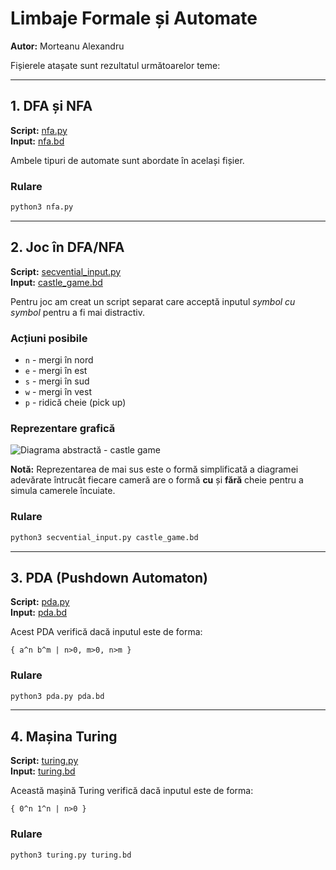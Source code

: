 # Limbaje Formale și Automate

**Autor:** Morteanu Alexandru

Fișierele atașate sunt rezultatul următoarelor teme:

---

## 1. DFA și NFA

**Script:** [nfa.py](nfa.py)  
**Input:** [nfa.bd](nfa.bd)

Ambele tipuri de automate sunt abordate în același fișier.

### Rulare
```bash
python3 nfa.py
```

---

## 2. Joc în DFA/NFA

**Script:** [secvential_input.py](secvential_input.py)  
**Input:** [castle_game.bd](castle_game.bd)

Pentru joc am creat un script separat care acceptă inputul *symbol cu symbol* pentru a fi mai distractiv.

### Acțiuni posibile
- `n` - mergi în nord
- `e` - mergi în est  
- `s` - mergi în sud
- `w` - mergi în vest
- `p` - ridică cheie (pick up)

### Reprezentare grafică
![Diagrama abstractă - castle game](imagini/castle_game.png)

**Notă:** Reprezentarea de mai sus este o formă simplificată a diagramei adevărate întrucât fiecare cameră are o formă **cu** și **fără** cheie pentru a simula camerele încuiate.

### Rulare
```bash
python3 secvential_input.py castle_game.bd
```

---

## 3. PDA (Pushdown Automaton)

**Script:** [pda.py](pda.py)  
**Input:** [pda.bd](pda.bd)

Acest PDA verifică dacă inputul este de forma:
```
{ a^n b^m | n>0, m>0, n>m }
```

### Rulare
```bash
python3 pda.py pda.bd
```

---

## 4. Mașina Turing

**Script:** [turing.py](turing.py)  
**Input:** [turing.bd](turing.bd)

Această mașină Turing verifică dacă inputul este de forma:
```
{ 0^n 1^n | n>0 }
```

### Rulare
```bash
python3 turing.py turing.bd
```